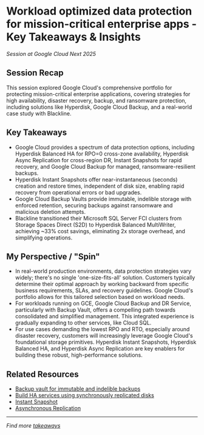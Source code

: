 # Workload optimized data protection for mission-critical enterprise apps - Key Takeaways & Insights

*Session at Google Cloud Next 2025*

## Session Recap
This session explored Google Cloud's comprehensive portfolio for protecting mission-critical enterprise applications, covering strategies for high availability, disaster recovery, backup, and ransomware protection, including solutions like Hyperdisk, Google Cloud Backup, and a real-world case study with Blackline.

## Key Takeaways
* Google Cloud provides a spectrum of data protection options, including Hyperdisk Balanced HA for RPO=0 cross-zone availability, Hyperdisk Async Replication for cross-region DR, Instant Snapshots for rapid recovery, and Google Cloud Backup for managed, ransomware-resilient backups.
* Hyperdisk Instant Snapshots offer near-instantaneous (seconds) creation and restore times, independent of disk size, enabling rapid recovery from operational errors or bad upgrades.
* Google Cloud Backup Vaults provide immutable, indelible storage with enforced retention, securing backups against ransomware and malicious deletion attempts.
* Blackline transitioned their Microsoft SQL Server FCI clusters from Storage Spaces Direct (S2D) to Hyperdisk Balanced MultiWriter, achieving ~33% cost savings, eliminating 2x storage overhead, and simplifying operations.

## My Perspective / "Spin"
* In real-world production environments, data protection strategies vary widely; there's no single 'one-size-fits-all' solution. Customers typically determine their optimal approach by working backward from specific business requirements, SLAs, and recovery guidelines. Google Cloud's portfolio allows for this tailored selection based on workload needs.
* For workloads running on GCE, Google Cloud Backup and DR Service, particularly with Backup Vault, offers a compelling path towards consolidated and simplified management. This integrated experience is gradually expanding to other services, like Cloud SQL.
* For use cases demanding the lowest RPO and RTO, especially around disaster recovery, customers will increasingly leverage Google Cloud's foundational storage primitives. Hyperdisk Instant Snapshots, Hyperdisk Balanced HA, and Hyperdisk Async Replication are key enablers for building these robust, high-performance solutions.

## Related Resources
* [Backup vault for immutable and indelible backups](https://cloud.google.com/backup-disaster-recovery/docs/concepts/backup-vault)
* [Build HA services using synchronously replicated disks](https://cloud.google.com/compute/docs/disks/high-availability-regional-persistent-disk)
* [Instant Snapshot](https://cloud.google.com/compute/docs/disks/instant-snapshots)
* [Asynchronous Replication](https://cloud.google.com/compute/docs/disks/async-pd/about)

---
*Find more [takeaways](https://github.com/knachiketa04/google-cloud-next-2025-storage-sessions/tree/main/takeaways)*